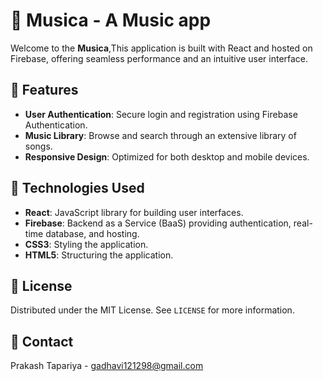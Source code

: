 # 🎵 Musica - A Music app

Welcome to the **Musica**,This application is built with React and hosted on Firebase, offering seamless performance and an intuitive user interface.

## 🌟 Features

- **User Authentication**: Secure login and registration using Firebase Authentication.
- **Music Library**: Browse and search through an extensive library of songs.
- **Responsive Design**: Optimized for both desktop and mobile devices.



## 🔧 Technologies Used

- **React**: JavaScript library for building user interfaces.
- **Firebase**: Backend as a Service (BaaS) providing authentication, real-time database, and hosting.
- **CSS3**: Styling the application.
- **HTML5**: Structuring the application.

## 📝 License

Distributed under the MIT License. See `LICENSE` for more information.

## 📧 Contact

Prakash Tapariya - [gadhavi121298@gmail.com](mailto:your.email@example.com)

